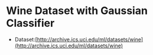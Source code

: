 # Wine Dataset with Gaussian Classifier
- Dataset:[http://archive.ics.uci.edu/ml/datasets/wine](http://archive.ics.uci.edu/ml/datasets/wine)